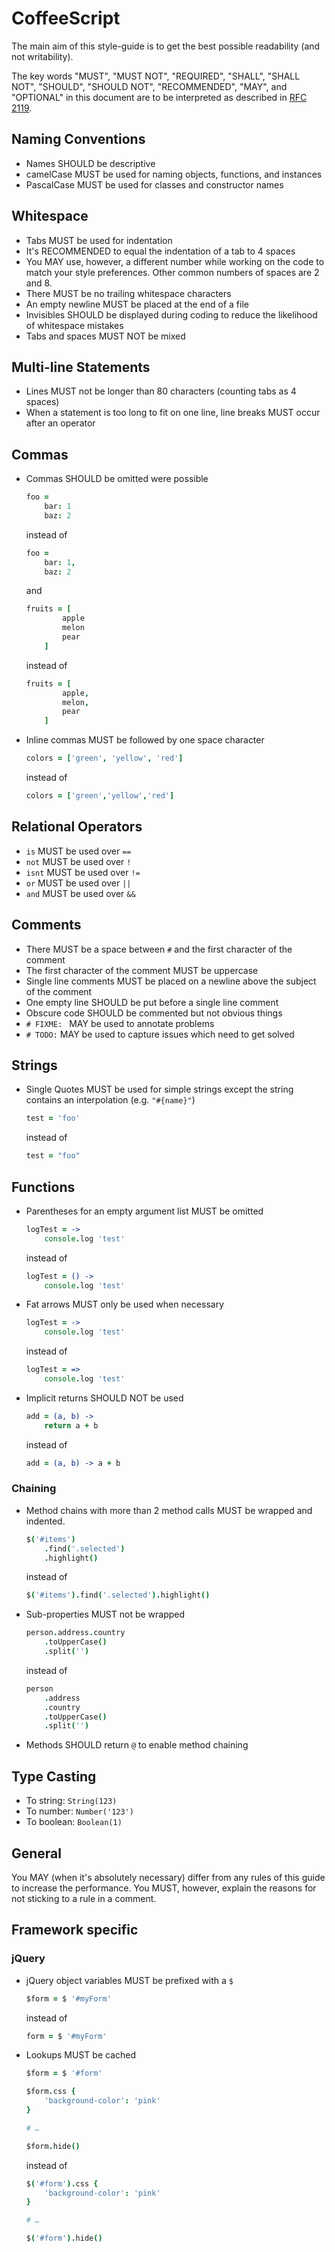 # CoffeeScript

The main aim of this style-guide is to get the best possible readability
(and not writability).

The key words "MUST", "MUST NOT", "REQUIRED", "SHALL", "SHALL NOT", "SHOULD", "SHOULD NOT", "RECOMMENDED", "MAY", and "OPTIONAL" in this document are to be interpreted as described in [RFC 2119](http://pretty-rfc.herokuapp.com/RFC2119).


## Naming Conventions

- Names SHOULD be descriptive
- camelCase MUST be used for naming objects, functions, and instances
- PascalCase MUST be used for classes and constructor names


## Whitespace

- Tabs MUST be used for indentation
- It's RECOMMENDED to equal the indentation of a tab to 4 spaces
- You MAY use, however, a different number while working on the code to match your style preferences. Other common numbers of spaces are 2 and 8.
- There MUST be no trailing whitespace characters
- An empty newline MUST be placed at the end of a file
- Invisibles SHOULD be displayed during coding to reduce the likelihood of whitespace mistakes
- Tabs and spaces MUST NOT be mixed


## Multi-line Statements

- Lines MUST not be longer than 80 characters (counting tabs as 4 spaces)
- When a statement is too long to fit on one line,
	line breaks MUST occur after an operator


## Commas

- Commas SHOULD be omitted were possible

	```coffeescript
	foo =
		bar: 1
		baz: 2
	```

	instead of

	```coffeescript
	foo =
		bar: 1,
		baz: 2
	```

	and

	```coffeescript
	fruits = [
			apple
			melon
			pear
		]
	```

	instead of

	```coffeescript
	fruits = [
			apple,
			melon,
			pear
		]
	```

- Inline commas MUST be followed by one space character

	```coffeescript
	colors = ['green', 'yellow', 'red']
	```

	instead of

	```coffeescript
	colors = ['green','yellow','red']
	```


## Relational Operators

- `is` MUST be used over `==`
- `not` MUST be used over `!`
- `isnt` MUST be used over `!=`
- `or` MUST be used over `||`
- `and` MUST be used over `&&`


## Comments

- There MUST be a space between `#` and the first character of the comment
- The first character of the comment MUST be uppercase
- Single line comments MUST be placed on a newline above the subject of the comment
- One empty line SHOULD be put before a single line comment
- Obscure code SHOULD be commented but not obvious things
- `# FIXME: ` MAY be used to annotate problems
- `# TODO:` MAY be used to capture issues which need to get solved


## Strings

- Single Quotes MUST be used for simple strings except
	the string contains an interpolation (e.g. `"#{name}"`)

	```coffeescript
	test = 'foo'
	```

	instead of

	```coffeescript
	test = "foo"
	```


## Functions

- Parentheses for an empty argument list MUST be omitted

	```coffeescript
	logTest = ->
		console.log 'test'
	```

	instead of

	```coffeescript
	logTest = () ->
		console.log 'test'
	```

- Fat arrows MUST only be used when necessary

	```coffeescript
	logTest = ->
		console.log 'test'
	```

	instead of

	```coffeescript
	logTest = =>
		console.log 'test'
	```

- Implicit returns SHOULD NOT be used

	```coffeescript
	add = (a, b) ->
		return a + b
	```

	instead of

	```coffeescript
	add = (a, b) -> a + b
	```


### Chaining

- Method chains with more than 2 method calls MUST be wrapped and indented.

	```coffeescript
	$('#items')
		.find('.selected')
		.highlight()
	```

	instead of

	```coffeescript
	$('#items').find('.selected').highlight()
	```

- Sub-properties MUST not be wrapped

	```coffeescript
	person.address.country
		.toUpperCase()
		.split('')
	```

	instead of

	```coffeescript
	person
		.address
		.country
		.toUpperCase()
		.split('')
	```


- Methods SHOULD return `@` to enable method chaining


## Type Casting

- To string: `String(123)`
- To number: `Number('123')`
- To boolean: `Boolean(1)`


## General

You MAY (when it's absolutely necessary)
differ from any rules of this guide to increase the performance.
You MUST, however, explain the reasons for not sticking to a rule in a comment.


## Framework specific

### jQuery

- jQuery object variables MUST be prefixed with a `$`

	```coffeescript
	$form = $ '#myForm'
	```

	instead of

	```coffeescript
	form = $ '#myForm'
	```

- Lookups MUST be cached

	```coffeescript
	$form = $ '#form'

	$form.css {
		'background-color': 'pink'
	}

	# …

	$form.hide()
	```

	instead of

	```coffeescript
	$('#form').css {
		'background-color': 'pink'
	}

	# …

	$('#form').hide()
	```
